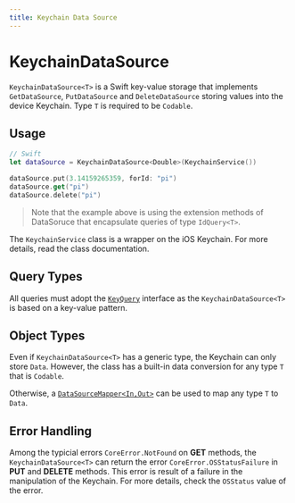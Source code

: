 ```yaml
---
title: Keychain Data Source
---
```


# KeychainDataSource

`KeychainDataSource<T>` is a Swift key-value storage that implements `GetDataSource`, `PutDataSource` and `DeleteDataSource` storing values into the device Keychain. Type `T` is required to be `Codable`.

## Usage

```swift
// Swift
let dataSource = KeychainDataSource<Double>(KeychainService())

dataSource.put(3.14159265359, forId: "pi")
dataSource.get("pi")
dataSource.delete("pi")
```

>Note that the example above is using the extension methods of DataSoruce that encapsulate queries of type `IdQuery<T>`.

The `KeychainService` class is a wrapper on the iOS Keychain. For more details, read the class documentation.

## Query Types

All queries must adopt the [`KeyQuery`](query.md) interface as the `KeychainDataSource<T>` is based on a key-value pattern.

## Object Types

Even if `KeychainDataSource<T>` has a generic type, the Keychain can only store `Data`. However, the class has a built-in data conversion for any type `T` that is `Codable`.

Otherwise, a [`DataSourceMapper<In,Out>`](data-source-mapper.md) can be used to map any type `T` to `Data`.

## Error Handling

Among the typicial errors `CoreError.NotFound` on **GET** methods, the `KeychainDataSource<T>` can return the error `CoreError.OSStatusFailure` in **PUT** and **DELETE** methods. This error is result of a failure in the manipulation of the Keychain. For more details, check the `OSStatus` value of the error.
